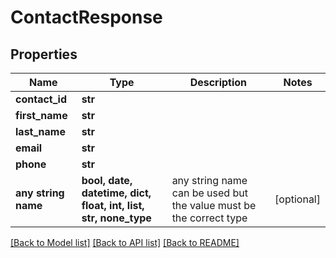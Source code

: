 # ContactResponse


## Properties
Name | Type | Description | Notes
------------ | ------------- | ------------- | -------------
**contact_id** | **str** |  | 
**first_name** | **str** |  | 
**last_name** | **str** |  | 
**email** | **str** |  | 
**phone** | **str** |  | 
**any string name** | **bool, date, datetime, dict, float, int, list, str, none_type** | any string name can be used but the value must be the correct type | [optional]

[[Back to Model list]](../README.md#documentation-for-models) [[Back to API list]](../README.md#documentation-for-api-endpoints) [[Back to README]](../README.md)


